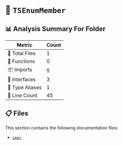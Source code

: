 # 📁 `TSEnumMember`

## 📊 Analysis Summary For Folder

| Metric | Count |
|--------|-------|
| 📁 Total Files | 1 |
| 🔧 Functions | 0 |
| 📦 Imports | 5 |
| 📐 Interfaces | 3 |
| 📑 Type Aliases | 1 |
| 🔢 Line Count | 45 |


## 📋 Files

This section contains the following documentation files:

- [`spec`](./spec.md)